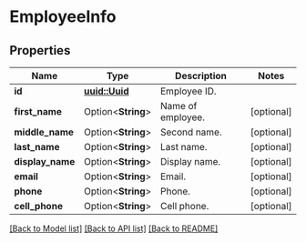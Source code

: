 # EmployeeInfo

## Properties

Name | Type | Description | Notes
------------ | ------------- | ------------- | -------------
**id** | [**uuid::Uuid**](uuid::Uuid.md) | Employee ID. | 
**first_name** | Option<**String**> | Name of employee. | [optional]
**middle_name** | Option<**String**> | Second name. | [optional]
**last_name** | Option<**String**> | Last name. | [optional]
**display_name** | Option<**String**> | Display name. | [optional]
**email** | Option<**String**> | Email. | [optional]
**phone** | Option<**String**> | Phone. | [optional]
**cell_phone** | Option<**String**> | Cell phone. | [optional]

[[Back to Model list]](../README.md#documentation-for-models) [[Back to API list]](../README.md#documentation-for-api-endpoints) [[Back to README]](../README.md)


